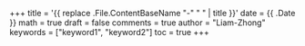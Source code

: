 +++
title = '{{ replace .File.ContentBaseName "-" " " | title }}'
date = {{ .Date }}
math = true 
draft = false
comments = true
author = "Liam-Zhong"
keywords = ["keyword1", "keyword2"]
toc = true
+++
